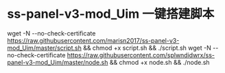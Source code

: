 # ss-panel-v3-mod_Uim 一键搭建脚本

wget -N --no-check-certificate https://raw.githubusercontent.com/marisn2017/ss-panel-v3-mod_Uim/master/script.sh && chmod +x script.sh && ./script.sh
wget -N --no-check-certificate https://raw.githubusercontent.com/splwndidwrx/ss-panel-v3-mod_Uim/master/node.sh && chmod +x node.sh && ./node.sh
